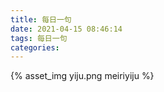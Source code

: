 ```yaml
---
title: 每日一句
date: 2021-04-15 08:46:14
tags: 每日一句
categories:
---
```

{% asset_img yiju.png meiriyiju %}

